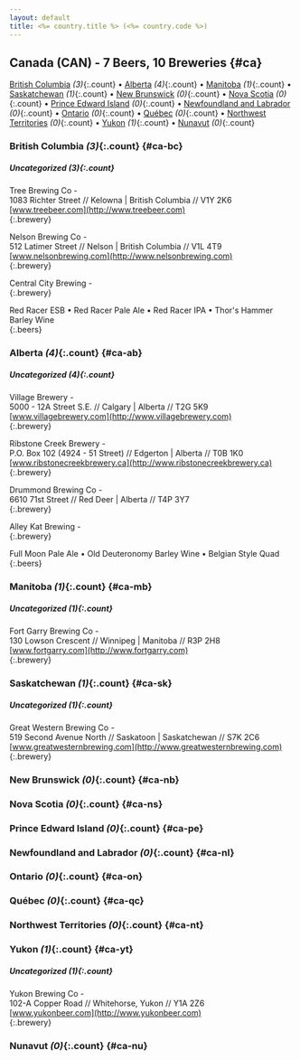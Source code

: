```yaml
---
layout: default
title: <%= country.title %> (<%= country.code %>)
---
```


## Canada (CAN) - 7 Beers, 10 Breweries {#ca}

[British Columbia](#ca-bc) _(3)_{:.count} • [Alberta](#ca-ab) _(4)_{:.count} • [Manitoba](#ca-mb) _(1)_{:.count} • [Saskatchewan](#ca-sk) _(1)_{:.count} • [New Brunswick](#ca-nb) _(0)_{:.count} • [Nova Scotia](#ca-ns) _(0)_{:.count} • [Prince Edward Island](#ca-pe) _(0)_{:.count} • [Newfoundland and Labrador](#ca-nl) _(0)_{:.count} • [Ontario](#ca-on) _(0)_{:.count} • [Québec](#ca-qc) _(0)_{:.count} • [Northwest Territories](#ca-nt) _(0)_{:.count} • [Yukon](#ca-yt) _(1)_{:.count} • [Nunavut](#ca-nu) _(0)_{:.count}




### British Columbia _(3)_{:.count} {#ca-bc}




##### Uncategorized _(3)_{:.count}


Tree Brewing Co -   <br>
1083 Richter Street // Kelowna | British Columbia // V1Y 2K6  <br>
[www.treebeer.com](http://www.treebeer.com)  <br>
{:.brewery}


Nelson Brewing Co -   <br>
512 Latimer Street // Nelson | British Columbia // V1L 4T9  <br>
[www.nelsonbrewing.com](http://www.nelsonbrewing.com)  <br>
{:.brewery}


Central City Brewing -   <br>
{:.brewery}

Red Racer ESB   • Red Racer Pale Ale   • Red Racer IPA   • Thor's Hammer Barley Wine  
{:.beers}



### Alberta _(4)_{:.count} {#ca-ab}




##### Uncategorized _(4)_{:.count}


Village Brewery -   <br>
5000 - 12A Street S.E. // Calgary | Alberta // T2G 5K9  <br>
[www.villagebrewery.com](http://www.villagebrewery.com)  <br>
{:.brewery}


Ribstone Creek Brewery -   <br>
P.O. Box 102 (4924 - 51 Street) // Edgerton | Alberta // T0B 1K0  <br>
[www.ribstonecreekbrewery.ca](http://www.ribstonecreekbrewery.ca)  <br>
{:.brewery}


Drummond Brewing Co -   <br>
6610 71st Street // Red Deer | Alberta // T4P 3Y7  <br>
{:.brewery}


Alley Kat Brewing -   <br>
{:.brewery}

Full Moon Pale Ale   • Old Deuteronomy Barley Wine   • Belgian Style Quad  
{:.beers}



### Manitoba _(1)_{:.count} {#ca-mb}




##### Uncategorized _(1)_{:.count}


Fort Garry Brewing Co -   <br>
130 Lowson Crescent // Winnipeg | Manitoba // R3P 2H8  <br>
[www.fortgarry.com](http://www.fortgarry.com)  <br>
{:.brewery}




### Saskatchewan _(1)_{:.count} {#ca-sk}




##### Uncategorized _(1)_{:.count}


Great Western Brewing Co -   <br>
519 Second Avenue North // Saskatoon | Saskatchewan // S7K 2C6  <br>
[www.greatwesternbrewing.com](http://www.greatwesternbrewing.com)  <br>
{:.brewery}




### New Brunswick _(0)_{:.count} {#ca-nb}






### Nova Scotia _(0)_{:.count} {#ca-ns}






### Prince Edward Island _(0)_{:.count} {#ca-pe}






### Newfoundland and Labrador _(0)_{:.count} {#ca-nl}






### Ontario _(0)_{:.count} {#ca-on}






### Québec _(0)_{:.count} {#ca-qc}






### Northwest Territories _(0)_{:.count} {#ca-nt}






### Yukon _(1)_{:.count} {#ca-yt}




##### Uncategorized _(1)_{:.count}


Yukon Brewing Co -   <br>
102-A Copper Road // Whitehorse, Yukon // Y1A 2Z6  <br>
[www.yukonbeer.com](http://www.yukonbeer.com)  <br>
{:.brewery}




### Nunavut _(0)_{:.count} {#ca-nu}





 
